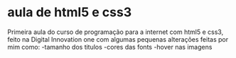 # aula de html5 e css3 
Primeira aula do curso de programação para a internet com html5 e css3, feito na Digital Innovation one 
com algumas pequenas alterações feitas por mim como:
 -tamanho dos titulos 
 -cores das fonts
 -hover nas imagens
